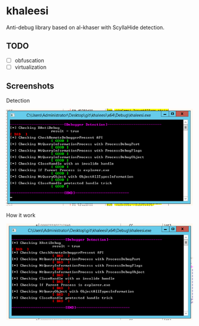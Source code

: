 # khaleesi
Anti-debug library based on al-khaser with ScyllaHide detection.

## TODO
- [ ] obfuscation
- [ ] virtualization 

## Screenshots

Detection

![SCYLLAHIDE_DETECTOR_OFF](SCYLLAHIDE_DETECTOR_OFF.png)

How it work

![SCYLLAHIDE_DETECTOR_ON](SCYLLAHIDE_DETECTOR_ON.png)
